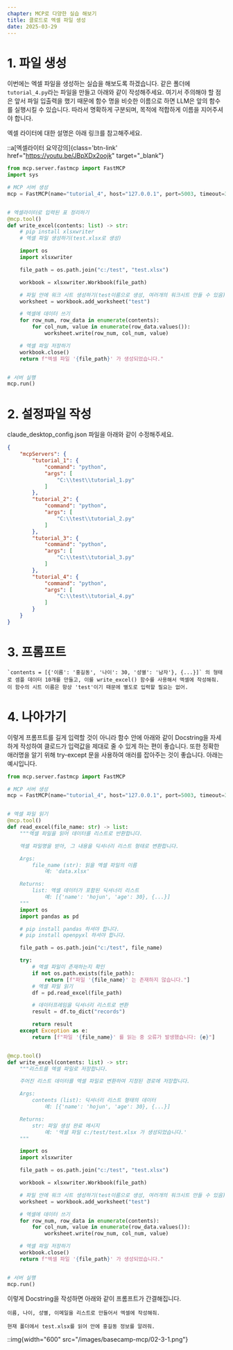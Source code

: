 ```yaml
---
chapter: MCP로 다양한 실습 해보기
title: 클로드로 엑셀 파일 생성
date: 2025-03-29
---
```


# 1. 파일 생성

이번에는 엑셀 파일을 생성하는 실습을 해보도록 하겠습니다. 같은 폴더에 `tutorial_4.py`라는 파일을 만들고 아래와 같이 작성해주세요. 여기서 주의해야 할 점은 앞서 파일 입출력을 했기 때문에 함수 명을 비슷한 이름으로 하면 LLM은 앞의 함수를 실행시킬 수 있습니다. 따라서 명확하게 구분되며, 목적에 적합하게 이름을 지어주셔야 합니다.

엑셀 라이터에 대한 설명은 아래 링크를 참고해주세요.

::a[엑셀라이터 요약강의]{class='btn-link' href="https://youtu.be/JBpXDx2oojk" target="\_blank"}

```python
from mcp.server.fastmcp import FastMCP
import sys

# MCP 서버 생성
mcp = FastMCP(name="tutorial_4", host="127.0.0.1", port=5003, timeout=30)


# 엑셀라이터로 입력된 표 정리하기
@mcp.tool()
def write_excel(contents: list) -> str:
    # pip install xlsxwriter
    # 엑셀 파일 생성하기(test.xlsx로 생성)

    import os
    import xlsxwriter

    file_path = os.path.join("c:/test", "test.xlsx")

    workbook = xlsxwriter.Workbook(file_path)

    # 파일 안에 워크 시트 생성하기(test이름으로 생성, 여러개의 워크시트 만들 수 있음)
    worksheet = workbook.add_worksheet("test")

    # 엑셀에 데이터 쓰기
    for row_num, row_data in enumerate(contents):
        for col_num, value in enumerate(row_data.values()):
            worksheet.write(row_num, col_num, value)

    # 엑셀 파일 저장하기
    workbook.close()
    return f"엑셀 파일 '{file_path}' 가 생성되었습니다."


# 서버 실행
mcp.run()
```

# 2. 설정파일 작성
claude_desktop_config.json 파일을 아래와 같이 수정해주세요.
```json
{
    "mcpServers": {
        "tutorial_1": {
            "command": "python",
            "args": [
                "C:\\test\\tutorial_1.py"
            ]
        },
        "tutorial_2": {
            "command": "python",
            "args": [
                "C:\\test\\tutorial_2.py"
            ]
        },
        "tutorial_3": {
            "command": "python",
            "args": [
                "C:\\test\\tutorial_3.py"
            ]
        },
        "tutorial_4": {
            "command": "python",
            "args": [
                "C:\\test\\tutorial_4.py"
            ]
        }
    }
}
```

# 3. 프롬프트
```
`contents = [{'이름': '홍길동', '나이': 30, '성별': '남자'}, {...}]` 의 형태로 셈플 데이터 10개를 만들고, 이를 write_excel() 함수를 사용해서 엑셀에 작성해줘. 이 함수의 시트 이름은 항상 'test'이기 때문에 별도로 입력할 필요는 없어.
```

# 4. 나아가기

이렇게 프롬프트를 길게 입력할 것이 아니라 함수 안에 아래와 같이 Docstring을 자세하게 작성하여 클로드가 입력값을 제대로 줄 수 있게 하는 편이 좋습니다. 또한 정확한 애러명을 알기 위해 try-except 문을 사용하여 애러를 잡아주는 것이 좋습니다. 아래는 예시입니다.

```python
from mcp.server.fastmcp import FastMCP

# MCP 서버 생성
mcp = FastMCP(name="tutorial_4", host="127.0.0.1", port=5003, timeout=30)


# 엑셀 파일 읽기
@mcp.tool()
def read_excel(file_name: str) -> list:
    """엑셀 파일을 읽어 데이터를 리스트로 반환합니다.

    엑셀 파일명을 받아, 그 내용을 딕셔너리 리스트 형태로 변환합니다.

    Args:
        file_name (str): 읽을 엑셀 파일의 이름
            예: 'data.xlsx'

    Returns:
        list: 엑셀 데이터가 포함된 딕셔너리 리스트
            예: [{'name': 'hojun', 'age': 30}, {...}]
    """
    import os
    import pandas as pd

    # pip install pandas 하셔야 합니다.
    # pip install openpyxl 하셔야 합니다.

    file_path = os.path.join("c:/test", file_name)

    try:
        # 엑셀 파일이 존재하는지 확인
        if not os.path.exists(file_path):
            return [f"파일 '{file_name}' 는 존재하지 않습니다."]
        # 엑셀 파일 읽기
        df = pd.read_excel(file_path)

        # 데이터프레임을 딕셔너리 리스트로 변환
        result = df.to_dict("records")

        return result
    except Exception as e:
        return [f"파일 '{file_name}' 를 읽는 중 오류가 발생했습니다: {e}"]


@mcp.tool()
def write_excel(contents: list) -> str:
    """리스트를 엑셀 파일로 저장합니다.

    주어진 리스트 데이터를 엑셀 파일로 변환하여 지정된 경로에 저장합니다.

    Args:
        contents (list): 딕셔너리 리스트 형태의 데이터
            예: [{'name': 'hojun', 'age': 30}, {...}]

    Returns:
        str: 파일 생성 완료 메시지
            예: '엑셀 파일 c:/test/test.xlsx 가 생성되었습니다.'
    """

    import os
    import xlsxwriter

    file_path = os.path.join("c:/test", "test.xlsx")

    workbook = xlsxwriter.Workbook(file_path)

    # 파일 안에 워크 시트 생성하기(test이름으로 생성, 여러개의 워크시트 만들 수 있음)
    worksheet = workbook.add_worksheet("test")

    # 엑셀에 데이터 쓰기
    for row_num, row_data in enumerate(contents):
        for col_num, value in enumerate(row_data.values()):
            worksheet.write(row_num, col_num, value)

    # 엑셀 파일 저장하기
    workbook.close()
    return f"엑셀 파일 '{file_path}' 가 생성되었습니다."


# 서버 실행
mcp.run()
```

이렇게 Docstring을 작성하면 아래와 같이 프롬프트가 간결해집니다.

```
이름, 나이, 성별, 이메일을 리스트로 만들어서 엑셀에 작성해줘.
```

```
현재 폴더에서 test.xlsx를 읽어 안에 홍길동 정보를 알려줘.
```

::img{width="600" src="/images/basecamp-mcp/02-3-1.png"}
